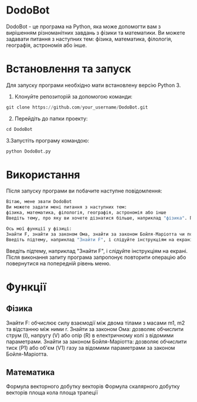 # DodoBot
DodoBot - це програма на Python, яка може допомогти вам з вирішенням різноманітних завдань з фізики та математики. Ви можете задавати питання з наступних тем: фізика, математика, філологія, географія, астрономія або інше.

# Встановлення та запуск
Для запуску програми необхідно мати встановлену версію Python 3.

1. Клонуйте репозиторій за допомогою команди:
```python
git clone https://github.com/your_username/DodoBot.git
```
2. Перейдіть до папки проекту:
```python
cd DodoBot
```
3.Запустіть програму командою:
```python
python DodoBot.py
```
# Використання
Після запуску програми ви побачите наступне повідомлення:

```python
Вітаю, мене звати DodoBot
Ви можете задати мені питання з наступних тем:
фізика, математика, філологія, географія, астрономія або інше
Введіть тему, про яку ви хочете дізнатися більше, наприклад "фізика". Після цього програма запропонує вам вибрати одну з наступних підтем:
```

```python
Ось мої функції у фізиці:
Знайти F, знайти за законом Ома, знайти за законом Бойля-Маріотта чи повернутися назад?
Введіть підтему, наприклад "Знайти F", і слідуйте інструкціям на екрані. Після виконання запиту програма запропонує повторити операцію або повернутися на попередній рівень меню.
```
Введіть підтему, наприклад "Знайти F", і слідуйте інструкціям на екрані. Після виконання запиту програма запропонує повторити операцію або повернутися на попередній рівень меню.

# Функції
## Фізика
Знайти F: обчислює силу взаємодії між двома тілами з масами m1, m2 та відстанню між ними r.
Знайти за законом Ома: дозволяє обчислити струм (I), напругу (V) або опір (R) в електричному колі з відомими параметрами.
Знайти за законом Бойля-Маріотта: дозволяє обчислити тиск (P1) або об'єм (V1) газу за відомими параметрами за законом Бойля-Маріотта.
## Математика
Формула векторного добутку векторів
Формула скалярного добутку векторів
площа кола
площа трапеції
